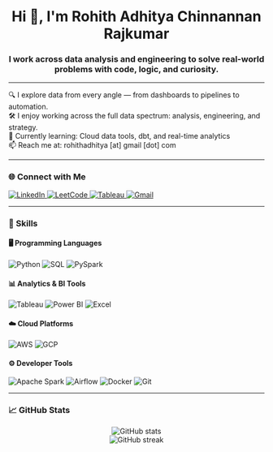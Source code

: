 <h1 align="center">Hi 👋, I'm Rohith Adhitya Chinnannan Rajkumar</h1>
<h3 align="center">I work across data analysis and engineering to solve real-world problems with code, logic, and curiosity.</h3>

---

🔍 I explore data from every angle — from dashboards to pipelines to automation.  
🛠 I enjoy working across the full data spectrum: analysis, engineering, and strategy.  
🌱 Currently learning: Cloud data tools, dbt, and real-time analytics  
📫 Reach me at: rohithadhitya [at] gmail [dot] com

---

### 🌐 Connect with Me

<p align="left">
  <a href="https://www.linkedin.com/in/rohith-adhitya/" target="_blank">
    <img src="https://img.shields.io/badge/LinkedIn-0A66C2?style=for-the-badge&logo=linkedin&logoColor=white" alt="LinkedIn" />
  </a>
  <a href="https://leetcode.com/rohithadhitya/" target="_blank">
    <img src="https://img.shields.io/badge/LeetCode-FFA116?style=for-the-badge&logo=leetcode&logoColor=black" alt="LeetCode" />
  </a>
  <a href="https://public.tableau.com/app/profile/rohith.adhitya" target="_blank">
    <img src="https://img.shields.io/badge/Tableau-E97627?style=for-the-badge&logo=tableau&logoColor=white" alt="Tableau" />
  </a>
  <a href="mailto:rohithadhitya@gmail.com" target="_blank">
    <img src="https://img.shields.io/badge/Gmail-D14836?style=for-the-badge&logo=gmail&logoColor=white" alt="Gmail" />
  </a>
</p>

---

### 🧰 Skills

#### 🖥 Programming Languages
![Python](https://img.shields.io/badge/-Python-3776AB?style=flat&logo=python&logoColor=white)
![SQL](https://img.shields.io/badge/-SQL-4479A1?style=flat&logo=postgresql&logoColor=white)
![PySpark](https://img.shields.io/badge/-PySpark-F9900E?style=flat)

#### 📊 Analytics & BI Tools
![Tableau](https://img.shields.io/badge/-Tableau-E97627?style=flat&logo=tableau&logoColor=white)
![Power BI](https://img.shields.io/badge/-Power%20BI-F2C811?style=flat&logo=powerbi&logoColor=black)
![Excel](https://img.shields.io/badge/-Microsoft%20Excel-217346?style=flat&logo=microsoftexcel&logoColor=white)

#### ☁️ Cloud Platforms
![AWS](https://img.shields.io/badge/-AWS-232F3E?style=flat&logo=amazonaws&logoColor=white)
![GCP](https://img.shields.io/badge/-GCP-4285F4?style=flat&logo=googlecloud&logoColor=white)

#### ⚙️ Developer Tools
![Apache Spark](https://img.shields.io/badge/-Apache%20Spark-E25A1C?style=flat&logo=apachespark&logoColor=white)
![Airflow](https://img.shields.io/badge/-Apache%20Airflow-017CEE?style=flat&logo=apacheairflow&logoColor=white)
![Docker](https://img.shields.io/badge/-Docker-2496ED?style=flat&logo=docker&logoColor=white)
![Git](https://img.shields.io/badge/-Git-F05032?style=flat&logo=git&logoColor=white)

---

### 📈 GitHub Stats

<p align="center">
  <img src="https://github-readme-stats.vercel.app/api?username=RohithAdhitya&show_icons=true&theme=tokyonight" alt="GitHub stats" />
  <br>
  <img src="https://github-readme-streak-stats.herokuapp.com?user=RohithAdhitya&theme=tokyonight" alt="GitHub streak" />
</p>
